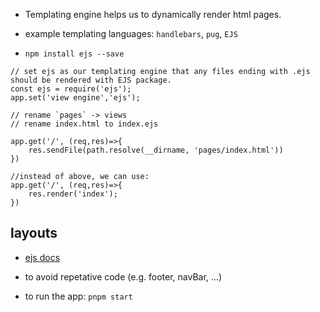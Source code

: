 - Templating engine helps us to dynamically render html pages.
- example templating languages: `handlebars`, `pug`, `EJS`

- `npm install ejs --save`

```
// set ejs as our templating engine that any files ending with .ejs should be rendered with EJS package.
const ejs = require('ejs');
app.set('view engine','ejs');
```

```
// rename `pages` -> views
// rename index.html to index.ejs

app.get('/', (req,res)=>{
    res.sendFile(path.resolve(__dirname, 'pages/index.html'))
})

//instead of above, we can use:
app.get('/', (req,res)=>{
    res.render('index');
})
```

## layouts

- [ejs docs](https://ejs.com/#docs)

* to avoid repetative code (e.g. footer, navBar, ...)

* to run the app: `pnpm start`
